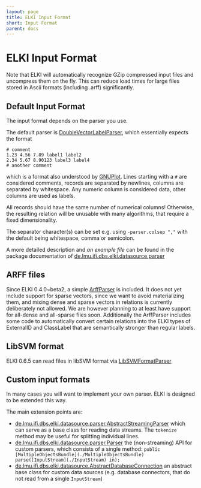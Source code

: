 ```yaml
---
layout: page
title: ELKI Input Format
short: Input Format
parent: docs
---
```



ELKI Input Format
=================

Note that ELKI will automatically recognize GZip compressed input files and uncompress them on the fly. This can reduce load times for large files stored in Ascii formats (including .arff) significantly.

Default Input Format
--------------------

The input format depends on the parser you use.

The default parser is [DoubleVectorLabelParser](/releases/current/doc/de/lmu/ifi/dbs/elki/datasource/parser/DoubleVectorLabelParser.html), which essentially expects the format

    # comment
    1.23 4.56 7.89 label1 label2
    2.34 5.67 8.90123 label3 label4
    # another comment

which is a format also understood by [GNUPlot](http://gnuplot.sf.net/). Lines starting with a `#` are considered comments, records are separated by newlines, columns are separated by whitespace. Any numeric column is considered data, other columns are used as labels.

All records should have the same number of numerical columns! Otherwise, the resulting relation will be unusable with many algorithms, that require a fixed dimensionality.

The separator character(s) can be set e.g. using `-parser.colsep ","` with the default being whitespace, comma or semicolon.

A more detailed description and *an example file* can be found in the package documentation of [de.lmu.ifi.dbs.elki.datasource.parser](/releases/current/doc/de/lmu/ifi/dbs/elki/datasource/parser.html)

ARFF files
----------

Since ELKI 0.4.0~beta2, a simple [ArffParser](/releases/current/doc/de/lmu/ifi/dbs/elki/datasource/parser/ArffParser.html) is included. It does not yet include support for sparse vectors, since we want to avoid materializing them, and mixing dense and sparse vectors in relations is currently deliberately not allowed. We are however planning to at least have support for all-dense and all-sparse files soon. Additionally the ArffParser includes some code to automatically convert certain relations into the ELKI types of ExternalID and ClassLabel that are semantically stronger than regular labels.

LibSVM format
-------------

ELKI 0.6.5 can read files in libSVM format via [LibSVMFormatParser](/releases/current/doc/de/lmu/ifi/dbs/elki/datasource/parser/LibSVMFormatParser.html)

Custom input formats
--------------------

In many cases you will want to implement your own parser. ELKI is designed to be extended this way.

The main extension points are:

-   [de.lmu.ifi.dbs.elki.datasource.parser.AbstractStreamingParser](/releases/current/doc/de/lmu/ifi/dbs/elki/datasource/parser/AbstractStreamingParser.html) which can serve as a base class for reading data streams. The `tokenize` method may be useful for splitting individual lines.
-   [de.lmu.ifi.dbs.elki.datasource.parser.Parser](/releases/current/doc/de/lmu/ifi/dbs/elki/datasource/parser/Parser.html) the (non-streaming) API for custom parsers, which consists of a single method: `public [MultipleObjectsBundle](./MultipleObjectsBundle) parse([InputStream](./InputStream) in);`
-   [de.lmu.ifi.dbs.elki.datasource.AbstractDatabaseConnection](/releases/current/doc/de/lmu/ifi/dbs/elki/datasource/AbstractDatabaseConnection.html) an abstract base class for custom data sources (e.g. database connectors, that do not read from a single `InputStream`)

